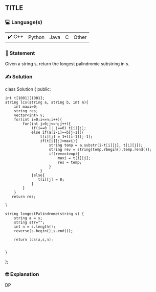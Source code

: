 ## TITLE

### 💻 Language(s)

<table>
    <tr>
        <td>✔️ C++</td>
        <td>  Python</td>
        <td>  Java</td>
        <td>  C</td>
        <td>  Other</td>
    </tr>
</table>

<!-- ### Question Plaform
(If platform is miscellaneous)
✔️AtCoder
Topcoder
SPOJ
-->

### 📖 Statement

Given a string s, return the longest palindromic substring in s.

### ✍️ Solution

class Solution {
public:
    
    int t[1001][1001];
    string lcs(string a, string b, int n){
        int maxi=0;
        string res;
        vector<int> v;
        for(int i=0;i<=n;i++){
            for(int j=0;j<=n;j++){
                if(i==0 || j==0) t[i][j];
                else if(a[i-1]==b[j-1]){
                    t[i][j] = 1+t[i-1][j-1];
                    if(t[i][j]>maxi){
                        string temp = a.substr(i-t[i][j], t[i][j]);
                        string rev = string(temp.rbegin(),temp.rend());
                        if(rev==temp){
                            maxi = t[i][j];
                            res = temp;
                        }
                    }
                }else{
                   t[i][j] = 0;
                }
            }
        }
       return res;
        
    }
    
    string longestPalindrome(string s) {
        string a = s;
        string str="";
        int n = s.length();
        reverse(s.begin(),s.end());
        
        return lcs(a,s,n);
     
        
    }
};

### 🤓 Explanation

DP
